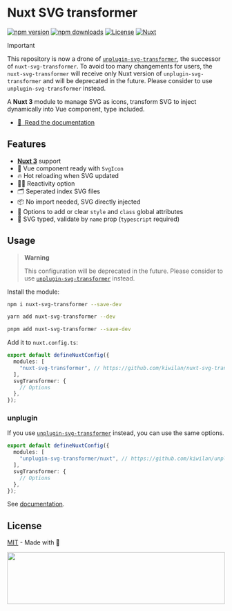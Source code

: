 # Nuxt SVG transformer

[![npm version][npm-version-src]][npm-version-href]
[![npm downloads][npm-downloads-src]][npm-downloads-href]
[![License][license-src]][license-href]
[![Nuxt][nuxt-version-src]][nuxt-version-href]

> [!IMPORTANT]
>
> This repository is now a drone of [`unplugin-svg-transformer`](https://github.com/kiwilan/unplugin-svg-transformer), the successor of `nuxt-svg-transformer`. To avoid too many changements for users, the `nuxt-svg-transformer` will receive only Nuxt version of `unplugin-svg-transformer` and will be deprecated in the future. Please consider to use `unplugin-svg-transformer` instead.

A **Nuxt 3** module to manage SVG as icons, transform SVG to inject dynamically into Vue component, type included.

- [📖 &nbsp;Read the documentation](https://github.com/kiwilan/unplugin-svg-transformer#readme)

## Features

- [**Nuxt 3**](https://nuxt.com) support
- 🔎 Vue component ready with `SvgIcon`
- 🔥 Hot reloading when SVG updated
- 🤙🏻 Reactivity option
- 🗂 Seperated index SVG files
- 📦 No import needed, SVG directly injected
- 🎨 Options to add or clear `style` and `class` global attributes
- 🦾 SVG typed, validate by `name` prop (`typescript` required)

## Usage

> **Warning**
>
> This configuration will be deprecated in the future. Please consider to use [`unplugin-svg-transformer`](https://github.com/kiwilan/unplugin-svg-transformer) instead.

Install the module:

```bash
npm i nuxt-svg-transformer --save-dev
```

```bash
yarn add nuxt-svg-transformer --dev
```

```bash
pnpm add nuxt-svg-transformer --save-dev
```

Add it to `nuxt.config.ts`:

```ts
export default defineNuxtConfig({
  modules: [
    "nuxt-svg-transformer", // https://github.com/kiwilan/nuxt-svg-transformer
  ],
  svgTransformer: {
    // Options
  },
});
```

### unplugin

If you use [`unplugin-svg-transformer`](https://github.com/kiwilan/unplugin-svg-transformer) instead, you can use the same options.

```ts
export default defineNuxtConfig({
  modules: [
    "unplugin-svg-transformer/nuxt", // https://github.com/kiwilan/unplugin-svg-transformer
  ],
  svgTransformer: {
    // Options
  },
});
```

See [documentation](https://github.com/kiwilan/unplugin-svg-transformer#readme).

## License

[MIT](./LICENSE) - Made with 💚

[<img src="https://user-images.githubusercontent.com/48261459/201463225-0a5a084e-df15-4b11-b1d2-40fafd3555cf.svg" height="120rem" width="100%" />](https://github.com/kiwilan)

[nuxt-version-src]: https://img.shields.io/static/v1?label=Nuxt&message=v3&color=28cf8d&logo=nuxt.js&logoColor=ffffff&labelColor=18181b
[nuxt-version-href]: https://npmjs.com/package/nuxt-svg-transformer
[npm-version-src]: https://img.shields.io/npm/v/nuxt-svg-transformer/latest.svg?style=flat&colorA=18181B&colorB=28CF8D
[npm-version-href]: https://npmjs.com/package/nuxt-svg-transformer
[npm-downloads-src]: https://img.shields.io/npm/dt/nuxt-svg-transformer.svg?style=flat&colorA=18181B&colorB=28CF8D
[npm-downloads-href]: https://npmjs.com/package/nuxt-svg-transformer
[license-src]: https://img.shields.io/github/license/kiwilan/nuxt-svg-transformer.svg?style=flat&colorA=18181B&colorB=28CF8D
[license-href]: https://github.com/kiwilan/nuxt-svg-transformer/blob/main/LICENSE
